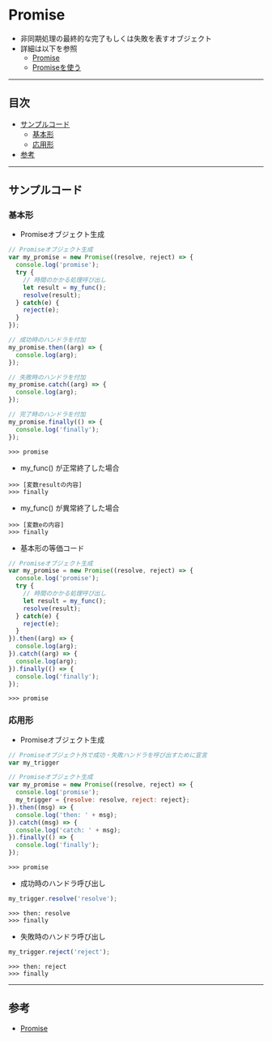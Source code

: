 # Promise
- 非同期処理の最終的な完了もしくは失敗を表すオブジェクト
- 詳細は以下を参照
  - [Promise](https://developer.mozilla.org/ja/docs/Web/JavaScript/Reference/Global_Objects/Promise)
  - [Promiseを使う](https://developer.mozilla.org/ja/docs/Web/JavaScript/Guide/Using_promises)

***
## 目次
- [サンプルコード](#サンプルコード)
  - [基本形](#基本形)
  - [応用形](#応用形)
- [参考](#参考)

***
## サンプルコード
### 基本形
- Promiseオブジェクト生成
``` javascript
// Promiseオブジェクト生成
var my_promise = new Promise((resolve, reject) => {
  console.log('promise');
  try {
    // 時間のかかる処理呼び出し
    let result = my_func();
    resolve(result);
  } catch(e) {
    reject(e);
  }
});

// 成功時のハンドラを付加
my_promise.then((arg) => {
  console.log(arg);
});

// 失敗時のハンドラを付加
my_promise.catch((arg) => {
  console.log(arg);
});

// 完了時のハンドラを付加
my_promise.finally(() => {
  console.log('finally');
});
```
```
>>> promise
```
- my_func() が正常終了した場合
```
>>> [変数resultの内容]
>>> finally
```
- my_func() が異常終了した場合
```
>>> [変数eの内容]
>>> finally
```
- 基本形の等価コード
``` javascript
// Promiseオブジェクト生成
var my_promise = new Promise((resolve, reject) => {
  console.log('promise');
  try {
    // 時間のかかる処理呼び出し
    let result = my_func();
    resolve(result);
  } catch(e) {
    reject(e);
  }
}).then((arg) => {
  console.log(arg);
}).catch((arg) => {
  console.log(arg);
}).finally(() => {
  console.log('finally');
});
```
```
>>> promise
```

### 応用形
- Promiseオブジェクト生成
``` javascript
// Promiseオブジェクト外で成功・失敗ハンドラを呼び出すために宣言
var my_trigger

// Promiseオブジェクト生成
var my_promise = new Promise((resolve, reject) => {
  console.log('promise');
  my_trigger = {resolve: resolve, reject: reject};
}).then((msg) => {
  console.log('then: ' + msg);
}).catch((msg) => {
  console.log('catch: ' + msg);
}).finally(() => {
  console.log('finally');
});
```
```
>>> promise
```
- 成功時のハンドラ呼び出し
``` javascript
my_trigger.resolve('resolve');
```
```
>>> then: resolve
>>> finally
```
- 失敗時のハンドラ呼び出し
``` javascript
my_trigger.reject('reject');
```
```
>>> then: reject
>>> finally
```

***
## 参考
- [Promise](https://developer.mozilla.org/ja/docs/Web/JavaScript/Reference/Global_Objects/Promise)
